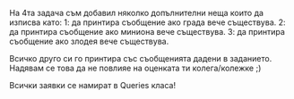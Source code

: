 На 4та задача съм добавил няколко допълнителни неща които да изписва като: 
    1: да принтира съобщение ако града вече съществува.
    2: да принтира съобщение ако миниона вече съществува.
    3: да принтира съобщение ако злодея вече съществува.

Всичко друго си го принтира със съобщенията дадени в заданието. 
Надявам се това да не повлияе на оценката ти колега/колежке ;)

Всички заявки се намират в Queries класа!